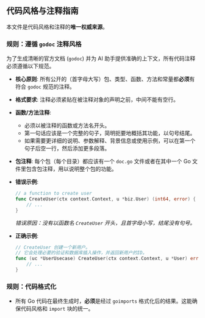 ## 代码风格与注释指南

本文件是代码风格和注释的**唯一权威来源**。

### 规则：遵循 `godoc` 注释风格

为了生成清晰的官方文档 (`godoc`) 并为 AI 助手提供准确的上下文，所有代码注释必须遵循以下规范。

-   **核心原则**: 所有公开的（首字母大写）包、类型、函数、方法和常量都**必须**有符合 `godoc` 规范的注释。
-   **格式要求**: 注释必须紧贴在被注释对象的声明之前，中间不能有空行。
-   **函数/方法注释**:
    -   必须以被注释的函数或方法名开头。
    -   第一句话应该是一个完整的句子，简明扼要地概括其功能，以句号结尾。
    -   如果需要更详细的说明、参数解释、背景信息或使用示例，可以在第一个句子后空一行，然后添加更多段落。
-   **包注释**: 每个包（每个目录）都应该有一个 `doc.go` 文件或者在其中一个 Go 文件里包含包注释，用以说明整个包的功能。

- **错误示例**:
  ```go
  // a function to create user
  func CreateUser(ctx context.Context, u *biz.User) (int64, error) {
      // ...
  }
  ```
  *错误原因：没有以函数名 `CreateUser` 开头，且首字母小写，结尾没有句号。*

- **正确示例**:
  ```go
  // CreateUser 创建一个新用户。
  // 它会处理必要的验证和数据库插入操作，并返回新用户的ID。
  func (uc *UserUsecase) CreateUser(ctx context.Context, u *User) error {
      // ...
  }
  ```

### 规则：代码格式化

- 所有 Go 代码在最终生成时，**必须**是经过 `goimports` 格式化后的结果。这能确保代码风格和 `import` 块的统一。

